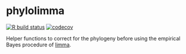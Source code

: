 phylolimma
===============

<!-- badges: start -->
[![R build status](https://github.com/pbastide/phylolimma/workflows/R-CMD-check/badge.svg)](https://github.com/pbastide/phylolimma/actions)
[![codecov](https://codecov.io/gh/pbastide/phylolimma/branch/main/graph/badge.svg)](https://codecov.io/gh/pbastide/main)
<!-- badges: end -->

Helper functions to correct for the phylogeny before
using the empirical Bayes procedure of [limma](https://bioconductor.org/packages/limma/).
